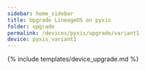 ```yaml
---
sidebar: home_sidebar
title: Upgrade LineageOS on pyxis
folder: upgrade
permalink: /devices/pyxis/upgrade/variant1
device: pyxis_variant1
---
```

{% include templates/device_upgrade.md %}
